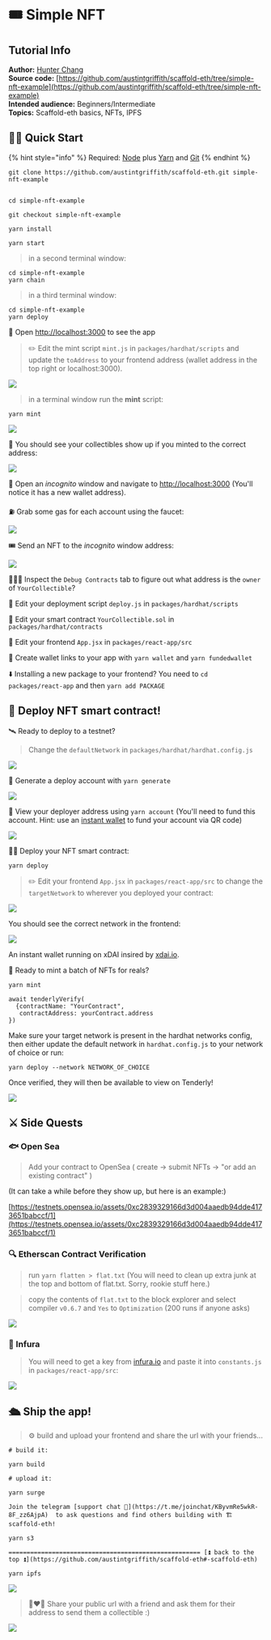 # 🎟 Simple NFT

## Tutorial Info

**Author:** [Hunter Chang](https://github.com/ChangoMan)  
**Source code:** [https://github.com/austintgriffith/scaffold-eth/tree/simple-nft-example](https://github.com/austintgriffith/scaffold-eth/tree/simple-nft-example)  
**Intended audience:** Beginners/Intermediate  
**Topics:** Scaffold-eth basics, NFTs, IPFS

## 🏃‍♀️ Quick Start

{% hint style="info" %}
Required: [Node](https://nodejs.org/dist/latest-v12.x/) plus [Yarn](https://classic.yarnpkg.com/en/docs/install/) and [Git](https://git-scm.com/downloads)
{% endhint %}

```
git clone https://github.com/austintgriffith/scaffold-eth.git simple-nft-example
```

```text

cd simple-nft-example

git checkout simple-nft-example
```

```text
yarn install
```

```text
yarn start
```

> in a second terminal window:

```text
cd simple-nft-example
yarn chain
```

> in a third terminal window:

```text
cd simple-nft-example
yarn deploy
```

📱 Open [http://localhost:3000](http://localhost:3000/) to see the app

> ✏️ Edit the mint script `mint.js` in `packages/hardhat/scripts` and update the `toAddress` to your frontend address \(wallet address in the top right or localhost:3000\).

![](https://user-images.githubusercontent.com/2653167/109536489-03e77a80-7a7b-11eb-8464-4876dc22547c.png)

> in a terminal window run the **mint** script:

```text
yarn mint
```

![](https://user-images.githubusercontent.com/2653167/109536688-44df8f00-7a7b-11eb-9382-7205f927c628.png)

👀 You should see your collectibles show up if you minted to the correct address:

![](https://user-images.githubusercontent.com/2653167/109536827-6c365c00-7a7b-11eb-8482-2a7bb33a1bb5.png)

👛 Open an _incognito_ window and navigate to [http://localhost:3000](http://localhost:3000/) \(You'll notice it has a new wallet address\).

⛽️ Grab some gas for each account using the faucet:

![](https://user-images.githubusercontent.com/2653167/109543971-35b10f00-7a84-11eb-832e-36d6b66afbe7.png)

🎟 Send an NFT to the _incognito_ window address:

![](https://user-images.githubusercontent.com/2653167/109536955-925bfc00-7a7b-11eb-855d-bf1523ac524d.png)

🕵🏻‍♂️ Inspect the `Debug Contracts` tab to figure out what address is the `owner` of `YourCollectible`?

💼 Edit your deployment script `deploy.js` in `packages/hardhat/scripts`

🔏 Edit your smart contract `YourCollectible.sol` in `packages/hardhat/contracts`

📝 Edit your frontend `App.jsx` in `packages/react-app/src`

🔑 Create wallet links to your app with `yarn wallet` and `yarn fundedwallet`

⬇️ Installing a new package to your frontend? You need to `cd packages/react-app` and then `yarn add PACKAGE`

## 📡 Deploy NFT smart contract!

🛰 Ready to deploy to a testnet?

> Change the `defaultNetwork` in `packages/hardhat/hardhat.config.js`

![](https://user-images.githubusercontent.com/2653167/109538427-4d38c980-7a7d-11eb-878b-b59b6d316014.png)

🔐 Generate a deploy account with `yarn generate`

![](https://user-images.githubusercontent.com/2653167/109537873-a2c0a680-7a7c-11eb-95de-729dbf3399a3.png)

👛 View your deployer address using `yarn account` \(You'll need to fund this account. Hint: use an [instant wallet](https://instantwallet.io/) to fund your account via QR code\)

![](https://user-images.githubusercontent.com/2653167/109537339-ff6f9180-7a7b-11eb-85b0-46cd72311d12.png)

👨‍🎤 Deploy your NFT smart contract:

```text
yarn deploy
```

> ✏️ Edit your frontend `App.jsx` in `packages/react-app/src` to change the `targetNetwork` to wherever you deployed your contract:

![](https://user-images.githubusercontent.com/2653167/109539175-3e9ee200-7a7e-11eb-8d26-3b107a276461.png)

You should see the correct network in the frontend:

![](https://user-images.githubusercontent.com/2653167/109539305-655d1880-7a7e-11eb-9385-c169645dc2b5.png)

An instant wallet running on xDAI insired by [xdai.io](https://xdai.io/).

🎫 Ready to mint a batch of NFTs for reals?

```text
yarn mint

await tenderlyVerify(
  {contractName: "YourContract",
   contractAddress: yourContract.address
})
```

Make sure your target network is present in the hardhat networks config, then either update the default network in `hardhat.config.js` to your network of choice or run:

```text
yarn deploy --network NETWORK_OF_CHOICE
```

Once verified, they will then be available to view on Tenderly!

![](https://user-images.githubusercontent.com/2653167/109539529-a5240000-7a7e-11eb-8d58-6dd7a14e1454.png)

## ⚔️ Side Quests

### **🐟 Open Sea**

> Add your contract to OpenSea \( create -&gt; submit NFTs -&gt; "or add an existing contract" \)

\(It can take a while before they show up, but here is an example:\)

[https://testnets.opensea.io/assets/0xc2839329166d3d004aaedb94dde4173651babccf/1](https://testnets.opensea.io/assets/0xc2839329166d3d004aaedb94dde4173651babccf/1)

### **🔍 Etherscan Contract Verification**

> run `yarn flatten > flat.txt` \(You will need to clean up extra junk at the top and bottom of flat.txt. Sorry, rookie stuff here.\)

> copy the contents of `flat.txt` to the block explorer and select compiler `v0.6.7` and `Yes` to `Optimization` \(200 runs if anyone asks\)

![](https://user-images.githubusercontent.com/2653167/109540618-f84a8280-7a7f-11eb-9a34-c239f1271247.png)

### **🔶 Infura**

> You will need to get a key from [infura.io](https://infura.io/) and paste it into `constants.js` in `packages/react-app/src`:

![](https://user-images.githubusercontent.com/2653167/109541146-b5d57580-7a80-11eb-9f9e-04ea33f5f45a.png)

## 🛳 Ship the app!

> ⚙️ build and upload your frontend and share the url with your friends...

```text
# build it:

yarn build

# upload it:

yarn surge

Join the telegram [support chat 💬](https://t.me/joinchat/KByvmRe5wkR-8F_zz6AjpA)  to ask questions and find others building with 🏗 scaffold-eth!

yarn s3

===================================================== [⏫ back to the top ⏫](https://github.com/austintgriffith/scaffold-eth#-scaffold-eth)

yarn ipfs
```

![](https://user-images.githubusercontent.com/2653167/109540985-7575f780-7a80-11eb-9ebd-39079cc2eb55.png)

> 👩‍❤️‍👨 Share your public url with a friend and ask them for their address to send them a collectible :\)

![](https://user-images.githubusercontent.com/2653167/109542105-df42d100-7a81-11eb-9e3a-7cc1f1ee0fb7.gif)

